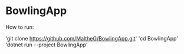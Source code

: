 # BowlingApp

How to run:

'git clone https://github.com/MaltheG/BowlingApp.git'
'cd BowlingApp'
'dotnet run --project BowlingApp'